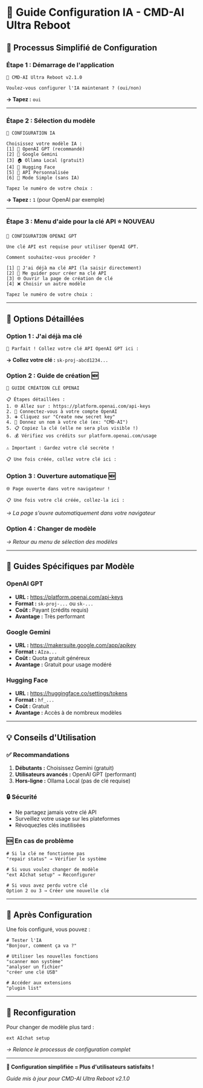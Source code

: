 # 🤖 Guide Configuration IA - CMD-AI Ultra Reboot

## 🚀 **Processus Simplifié de Configuration**

### **Étape 1 : Démarrage de l'application**
```
🤖 CMD-AI Ultra Reboot v2.1.0

Voulez-vous configurer l'IA maintenant ? (oui/non)
```
**→ Tapez :** `oui`

---

### **Étape 2 : Sélection du modèle**
```
🤖 CONFIGURATION IA

Choisissez votre modèle IA :
[1] 🧠 OpenAI GPT (recommandé)
[2] 🔮 Google Gemini  
[3] 🏠 Ollama Local (gratuit)
[4] 🤗 Hugging Face
[5] 🔧 API Personnalisée
[6] 💬 Mode Simple (sans IA)

Tapez le numéro de votre choix :
```
**→ Tapez :** `1` (pour OpenAI par exemple)

---

### **Étape 3 : Menu d'aide pour la clé API** ⭐ **NOUVEAU**
```
🔑 CONFIGURATION OPENAI GPT

Une clé API est requise pour utiliser OpenAI GPT.

Comment souhaitez-vous procéder ?

[1] 📝 J'ai déjà ma clé API (la saisir directement)
[2] 🎯 Me guider pour créer ma clé API  
[3] 🌐 Ouvrir la page de création de clé
[4] ❌ Choisir un autre modèle

Tapez le numéro de votre choix :
```

---

## 🎯 **Options Détaillées**

### **Option 1 : J'ai déjà ma clé** 
```
🔑 Parfait ! Collez votre clé API OpenAI GPT ici :
```
**→ Collez votre clé :** `sk-proj-abcd1234...`

### **Option 2 : Guide de création** 🆕
```
🎯 GUIDE CRÉATION CLÉ OPENAI

📋 Étapes détaillées :
1. 🌐 Allez sur : https://platform.openai.com/api-keys
2. 🔐 Connectez-vous à votre compte OpenAI
3. ➕ Cliquez sur "Create new secret key"
4. 📝 Donnez un nom à votre clé (ex: "CMD-AI")
5. 📋 Copiez la clé (elle ne sera plus visible !)
6. 💰 Vérifiez vos crédits sur platform.openai.com/usage

⚠️ Important : Gardez votre clé secrète !

📋 Une fois créée, collez votre clé ici :
```

### **Option 3 : Ouverture automatique** 🆕
```
🌐 Page ouverte dans votre navigateur !

📋 Une fois votre clé créée, collez-la ici :
```
*→ La page s'ouvre automatiquement dans votre navigateur*

### **Option 4 : Changer de modèle**
*→ Retour au menu de sélection des modèles*

---

## 🔑 **Guides Spécifiques par Modèle**

### **OpenAI GPT**
- **URL :** https://platform.openai.com/api-keys
- **Format :** `sk-proj-...` ou `sk-...`
- **Coût :** Payant (crédits requis)
- **Avantage :** Très performant

### **Google Gemini**
- **URL :** https://makersuite.google.com/app/apikey
- **Format :** `AIza...`
- **Coût :** Quota gratuit généreux
- **Avantage :** Gratuit pour usage modéré

### **Hugging Face**
- **URL :** https://huggingface.co/settings/tokens
- **Format :** `hf_...`
- **Coût :** Gratuit
- **Avantage :** Accès à de nombreux modèles

---

## 💡 **Conseils d'Utilisation**

### ✅ **Recommandations**
1. **Débutants :** Choisissez Gemini (gratuit)
2. **Utilisateurs avancés :** OpenAI GPT (performant)
3. **Hors-ligne :** Ollama Local (pas de clé requise)

### 🔒 **Sécurité**
- Ne partagez jamais votre clé API
- Surveillez votre usage sur les plateformes
- Révoquezles clés inutilisées

### 🆘 **En cas de problème**
```
# Si la clé ne fonctionne pas
"repair status" → Vérifier le système

# Si vous voulez changer de modèle
"ext AIchat setup" → Reconfigurer

# Si vous avez perdu votre clé
Option 2 ou 3 → Créer une nouvelle clé
```

---

## 🎉 **Après Configuration**

Une fois configuré, vous pouvez :
```
# Tester l'IA
"Bonjour, comment ça va ?"

# Utiliser les nouvelles fonctions
"scanner mon système"
"analyser un fichier"
"créer une clé USB"

# Accéder aux extensions
"plugin list"
```

---

## 🔄 **Reconfiguration**

Pour changer de modèle plus tard :
```
ext AIchat setup
```
*→ Relance le processus de configuration complet*

---

**🎯 Configuration simplifiée = Plus d'utilisateurs satisfaits !**

*Guide mis à jour pour CMD-AI Ultra Reboot v2.1.0*